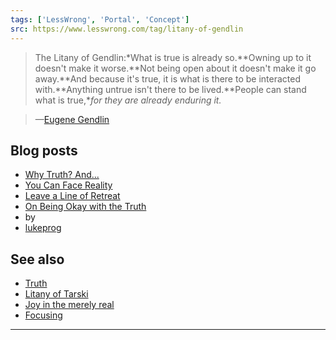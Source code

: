 ```yaml
---
tags: ['LessWrong', 'Portal', 'Concept']
src: https://www.lesswrong.com/tag/litany-of-gendlin
---
```


> The Litany of Gendlin:*What is true is already so.**Owning up to it doesn't make it worse.**Not being open about it doesn't make it go away.**And because it's true, it is what is there to be interacted with.**Anything untrue isn't there to be lived.**People can stand what is true,**for they are already enduring it.*

> —[Eugene Gendlin](http://en.wikipedia.org/wiki/Eugene_Gendlin)

## Blog posts
- [Why Truth? And...](http://lesswrong.com/lw/go/why_truth_and/)
- [You Can Face Reality](http://lesswrong.com/lw/id/you_can_face_reality/)
- [Leave a Line of Retreat](http://lesswrong.com/lw/o4/leave_a_line_of_retreat/)
- [On Being Okay with the Truth](http://lesswrong.com/lw/5i7/on_being_okay_with_the_truth/)
-  by 
- [lukeprog](http://lesswrong.com/user/lukeprog)

## See also
- [Truth](https://www.lesswrong.com/tag/truth-semantics-and-meaning)
- [Litany of Tarski](https://www.lesswrong.com/tag/litany-of-tarski)
- [Joy in the merely real](https://www.lesswrong.com/tag/joy-in-the-merely-real)
- [Focusing](https://www.lesswrong.com/tag/focusing)



---

